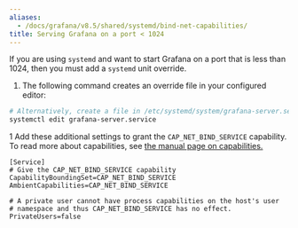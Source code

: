 ```yaml
---
aliases:
  - /docs/grafana/v8.5/shared/systemd/bind-net-capabilities/
title: Serving Grafana on a port < 1024
---
```


If you are using `systemd` and want to start Grafana on a port that is less than 1024, then you must add a `systemd` unit override.

1. The following command creates an override file in your configured editor:

```bash
# Alternatively, create a file in /etc/systemd/system/grafana-server.service.d/override.conf
systemctl edit grafana-server.service
```

1 Add these additional settings to grant the `CAP_NET_BIND_SERVICE` capability. To read more about capabilities, see [the manual page on capabilities.](https://man7.org/linux/man-pages/man7/capabilities.7.html)

```
[Service]
# Give the CAP_NET_BIND_SERVICE capability
CapabilityBoundingSet=CAP_NET_BIND_SERVICE
AmbientCapabilities=CAP_NET_BIND_SERVICE

# A private user cannot have process capabilities on the host's user
# namespace and thus CAP_NET_BIND_SERVICE has no effect.
PrivateUsers=false
```
